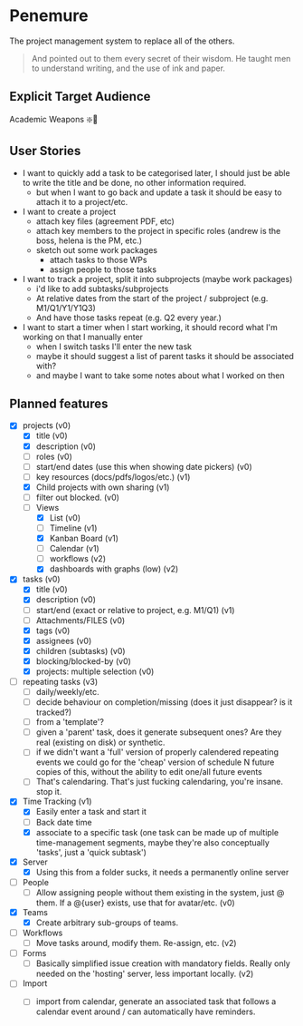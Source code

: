 # Penemure

The project management system to replace all of the others.

> And pointed out to them every secret of their wisdom.
> He taught men to understand writing, and the use of ink and paper.

## Explicit Target Audience

Academic Weapons :sparkle:🔪

## User Stories

- I want to quickly add a task to be categorised later, I should just be able to write the title and be done, no other information required.
    - but when I want to go back and update a task it should be easy to attach it to a project/etc.
- I want to create a project
    - attach key files (agreement PDF, etc)
    - attach key members to the project in specific roles (andrew is the boss, helena is the PM, etc.)
    - sketch out some work packages
        - attach tasks to those WPs
        - assign people to those tasks
- I want to track a project, split it into subprojects (maybe work packages)
    - i'd like to add subtasks/subprojects
    - At relative dates from the start of the project / subproject (e.g. M1/Q1/Y1/Y1Q3)
    - And have those tasks repeat (e.g. Q2 every year.)
- I want to start a timer when I start working, it should record what I'm working on that I manually enter
    - when I switch tasks I'll enter the new task
    - maybe it should suggest a list of parent tasks it should be associated with?
    - and maybe I want to take some notes about what I worked on then

## Planned features

- [x] projects (v0)
    - [x] title (v0)
    - [x] description (v0)
    - [ ] roles (v0)
    - [ ] start/end dates (use this when showing date pickers) (v0)
    - [ ] key resources (docs/pdfs/logos/etc.) (v1)
    - [x] Child projects with own sharing (v1)
    - [ ] filter out blocked. (v0)
    - [ ] Views
        - [x] List (v0)
        - [ ] Timeline (v1)
        - [x] Kanban Board (v1)
        - [ ] Calendar (v1)
        - [ ] workflows (v2)
        - [x] dashboards with graphs (low) (v2)

- [x] tasks (v0)
    - [x] title (v0)
    - [x] description (v0)
    - [ ] start/end (exact or relative to project, e.g. M1/Q1) (v1)
    - [ ] Attachments/FILES (v0)
    - [x] tags (v0)
    - [x] assignees (v0)
    - [x] children (subtasks) (v0)
    - [x] blocking/blocked-by (v0)
    - [x] projects: multiple selection (v0)

- [ ] repeating tasks (v3)
    - [ ] daily/weekly/etc.
    - [ ] decide behaviour on completion/missing (does it just disappear? is it tracked?)
    - [ ] from a 'template'?
    - [ ] given a 'parent' task, does it generate subsequent ones? Are they real (existing on disk) or synthetic.
    - [ ] if we didn't want a 'full' version of properly calendered repeating events we could go for the 'cheap' version of schedule N future copies of this, without the ability to edit one/all future events
    - [ ] That's calendaring. That's just fucking calendaring, you're insane. stop it.

- [x] Time Tracking (v1)
    - [x] Easily enter a task and start it
    - [ ] Back date time
    - [x] associate to a specific task (one task can be made up of multiple time-management segments, maybe they're also conceptually 'tasks', just a 'quick subtask')

- [x] Server
    - [x] Using this from a folder sucks, it needs a permanently online server

- [ ] People
    - [ ] Allow assigning people without them existing in the system, just @ them. If a @{user} exists, use that for avatar/etc. (v0)

- [x] Teams
    - [x] Create arbitrary sub-groups of teams.

- [ ] Workflows
    - [ ] Move tasks around, modify them. Re-assign, etc. (v2)

- [ ] Forms
    - [ ] Basically simplified issue creation with mandatory fields. Really only needed on the 'hosting' server, less important locally. (v2)

- [ ] Import
    - [ ] import from calendar, generate an associated task that follows a calendar event around / can automatically have reminders.

